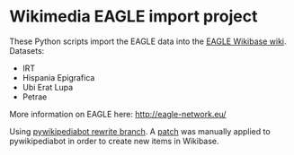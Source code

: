 Wikimedia EAGLE import project
=====

These Python scripts import the EAGLE data into the [EAGLE Wikibase wiki](http://www.eagle-network.eu/wiki/index.php/).
Datasets:
* IRT
* Hispania Epigrafica
* Ubi Erat Lupa
* Petrae

More information on EAGLE here:
http://eagle-network.eu/

Using [pywikipediabot rewrite branch](https://github.com/wikimedia/pywikibot-core).
A [patch](https://gerrit.wikimedia.org/r/#/c/76527/4) was manually applied to pywikipediabot in order to create new items in Wikibase.